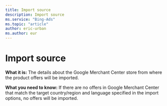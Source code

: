 ```yaml
---
title: Import source
description: Import source
ms.service: "Bing-Ads"
ms.topic: "article"
author: eric-urban
ms.author: eur
---
```


# Import source

**What it is:**  The details about the Google Merchant Center store from where the product offers will be imported.

**What you need to know:**  If there are no offers in Google Merchant Center that match the target country/region and language specified in the import options, no offers will be imported.



